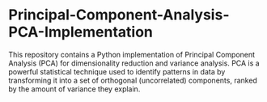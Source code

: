 # Principal-Component-Analysis-PCA-Implementation
This repository contains a Python implementation of Principal Component Analysis (PCA) for dimensionality reduction and variance analysis. PCA is a powerful statistical technique used to identify patterns in data by transforming it into a set of orthogonal (uncorrelated) components, ranked by the amount of variance they explain.
